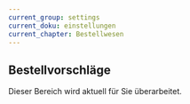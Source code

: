 ```yaml
---
current_group: settings
current_doku: einstellungen
current_chapter: Bestellwesen
---
```


## Bestellvorschläge

Dieser Bereich wird aktuell für Sie überarbeitet.